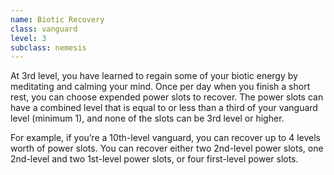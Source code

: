 ```yaml
---
name: Biotic Recovery
class: vanguard
level: 3
subclass: nemesis
---
```

At 3rd level, you have learned to regain some of your biotic energy by meditating and calming your mind. Once per day when you finish
a short rest, you can choose expended power slots to recover. The power slots can have a combined level that is equal
to or less than a third of your vanguard level (minimum 1), and none of the slots can be 3rd level or higher.

For example, if you’re a 10th-level vanguard, you can recover up to 4 levels worth of power slots. You can recover either
two 2nd-level power slots, one 2nd-level and two 1st-level power slots, or four first-level power slots.
